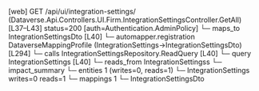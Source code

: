 [web] GET /api/ui/integration-settings/  (Dataverse.Api.Controllers.UI.Firm.IntegrationSettingsController.GetAll)  [L37–L43] status=200 [auth=Authentication.AdminPolicy]
  └─ maps_to IntegrationSettingsDto [L40]
    └─ automapper.registration DataverseMappingProfile (IntegrationSettings->IntegrationSettingsDto) [L294]
  └─ calls IntegrationSettingsRepository.ReadQuery [L40]
  └─ query IntegrationSettings [L40]
    └─ reads_from IntegrationSettingss
  └─ impact_summary
    └─ entities 1 (writes=0, reads=1)
      └─ IntegrationSettings writes=0 reads=1
    └─ mappings 1
      └─ IntegrationSettingsDto

